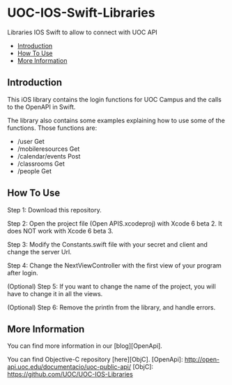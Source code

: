 UOC-IOS-Swift-Libraries
=======================

Libraries IOS Swift to allow to connect with UOC API

* [Introduction](#introduction)
* [How To Use](#how-to-use)
* [More Information](#more-information)

## Introduction

This iOS library contains the login functions for UOC Campus and the calls to the OpenAPI in Swift.

The library also contains some examples explaining how to use some of the functions. Those functions are: 

* /user Get
* /mobileresources Get
* /calendar/events Post
* /classrooms Get
* /people Get


## How To Use

Step 1: Download this repository.

Step 2: Open the project file (Open APIS.xcodeproj) with Xcode 6 beta 2. It does NOT work with Xcode 6 beta 3.

Step 3: Modify the Constants.swift file with your secret and client and change the server Url.

Step 4: Change the NextViewController with the first view of your program after login.

(Optional) Step 5: If you want to change the name of the project, you will have to change it in all the views.

(Optional) Step 6: Remove the println from the library, and handle errors.

## More Information

You can find more information in our [blog][OpenApi].

You can find Objective-C repository [here][ObjC].
[OpenApi]: http://open-api.uoc.edu/documentacio/uoc-public-api/
[ObjC]: https://github.com/UOC/UOC-IOS-Libraries
